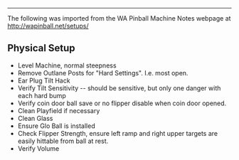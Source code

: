 ***
The following was imported from the WA Pinball Machine Notes webpage at http://wapinball.net/setups/
## Physical Setup
-   Level Machine, normal steepness
-   Remove Outlane Posts for "Hard Settings". I.e. most open.
-   Ear Plug Tilt Hack
-   Verify Tilt Sensitivity -- should be sensitive, but only one danger with each hard bump
-   Verify coin door ball save or no flipper disable when coin door opened.
-   Clean Playfield if necessary
-   Clean Glass
-   Ensure Glo Ball is installed
-   Check Flipper Strength, ensure left ramp and right upper targets are easily hittable from ball at rest.
-   Verify Volume

